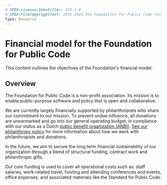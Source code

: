 ```yaml
---
# SPDX-License-Identifier: CC0-1.0
# SPDX-FileCopyrightText: 2019-2023 The Foundation for Public Code <info@publiccode.net>
type: Resource
---
```


# Financial model for the Foundation for Public Code

This content outlines the objectives of the Foundation's financial model.

## Overview

The Foundation for Public Code is a non-profit association. Its mission is to enable public-purpose software and policy that is open and collaborative.

We are currently largely financially supported by philanthropists who share our commitment to our mission.
To prevent undue influence, all donations are unearmarked and go into our general operating budget, in compliance with our status as a Dutch [public benefit organization (ANBI)](https://www.belastingdienst.nl/wps/wcm/connect/bldcontenten/belastingdienst/business/business-public-benefit-organisations/public_benefit_organisations/what_is_pbo/).
[See our philanthropy policy](../../organization/philanthropy.md) for more information about how we work with philanthropists and donations.

In the future, we aim to secure the long term financial sustainability of our organization through a blend of structural funding, contract work and philanthropic gifts.

Our core funding is used to cover all operational costs such as: staff salaries, work-related travel, hosting and attending conferences and events, office expenses, and associated materials like the Standard for Public Code.